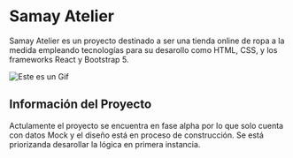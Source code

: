 # Samay Atelier

Samay Atelier es un proyecto destinado a ser una tienda online de ropa a la medida empleando tecnologías para su desarollo como HTML, CSS, y los frameworks React y Bootstrap 5. 

![Este es un Gif](https://i.ibb.co/sJ99HPZ/parcial-react.gif)

## Información del Proyecto

Actulamente el proyecto se encuentra en fase alpha por lo que solo cuenta con datos Mock y el diseño está en proceso de construcción. Se está priorizanda desarollar la lógica en primera instancia.



